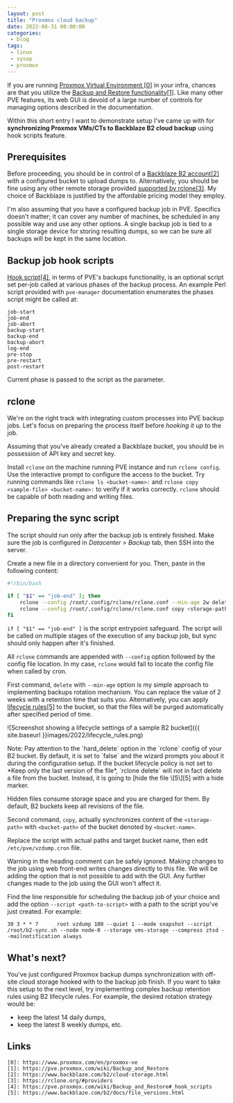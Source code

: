 ```yaml
---
layout: post
title: "Proxmox cloud backup"
date: 2022-08-31 00:00:00
categories:
 - blog
tags:
 - linux
 - sysop
 - proxmox
---
```


If you are running [Proxmox Virtual Environment \[0\]][0] in your infra, chances are that you utilize the [Backup and Restore functionality\[1\]][1]. Like many other PVE features, its web GUI is devoid of a large number of controls for managing options described in the documentation.

Within this short entry I want to demonstrate setup I've came up with for **synchronizing Proxmox VMs/CTs to Backblaze B2 cloud backup** using hook scripts feature.

<!--break-->

## Prerequisites

Before proceeding, you should be in control of a [Backblaze B2 account\[2\]][2] with a configured bucket to upload dumps to. Alternatively, you should be fine using any other remote storage provided [supported by rclone\[3\]][3]. My choice of Backblaze is justified by the affordable pricing model they employ.

I'm also assuming that you have a configured backup job in PVE. Specifics doesn't matter; it can cover any number of machines, be scheduled in any possible way and use any other options. A single backup job is tied to a single storage device for storing resulting dumps, so we can be sure all backups will be kept in the same location.

## Backup job hook scripts

[Hook script\[4\]][4], in terms of PVE's backups functionality, is an optional script set per-job called at various phases of the backup process. An example Perl script provided with `pve-manager` documentation enumerates the phases script might be called at:

```
job-start
job-end
job-abort
backup-start
backup-end
backup-abort
log-end
pre-stop
pre-restart
post-restart
```

Current phase is passed to the script as the parameter.

## rclone

We're on the right track with integrating custom processes into PVE backup jobs. Let's focus on preparing the process itself before *hooking it up* to the job.

Assuming that you've already created a Backblaze bucket, you should be in possession of API key and secret key.

Install `rclone` on the machine running PVE instance and run `rclone config`. Use the interactive prompt to configure the access to the bucket. Try running commands like `rclone ls <bucket-name>:` and `rclone copy <sample-file> <bucket-name>:` to verify if it works correctly. `rclone` should be capable of both reading and writing files.

## Preparing the sync script

The script should run only after the backup job is entirely finished. Make sure the job is configured in *Datacenter > Backup* tab, then SSH into the server.

Create a new file in a directory convenient for you. Then, paste in the following content:

```bash
#!/bin/bash

if [ "$1" == "job-end" ]; then
    rclone --config /root/.config/rclone/rclone.conf --min-age 2w delete <bucket-name>:<bucket-path>
    rclone --config /root/.config/rclone/rclone.conf copy <storage-path> <bucket-name>:<bucket-path>
fi
```

`if [ "$1" == "job-end" ]` is the script entrypoint safeguard. The script will be called on multiple stages of the execution of any backup job, but sync should only happen after it's finished.

All `rclone` commands are appended with `--config` option followed by the config file location. In my case, `rclone` would fail to locate the config file when called by cron.

First command, `delete` with `--min-age` option is my simple approach to implementing backups rotation mechanism. You can replace the value of 2 weeks with a retention time that suits you. Alternatively, you can apply [lifecycle rules\[5\]][5] to the bucket, so that the files will be purged automatically after specified period of time.

![Screenshot showing a lifecycle settings of a sample B2 bucket]({{ site.baseurl }}images/2022/lifecycle_rules.png)

<div class="note">
Note: Pay attention to the `hard_delete` option in the `rclone` config of your B2 bucket. By default, it is set to `false` and the wizard prompts you about it during the configuration setup. If the bucket lifecycle policy is not set to *Keep only the last version of the file*, `rclone delete` will not in fact delete a file from the bucket. Instead, it is going to [hide the file \[5\][5] with a hide marker.

Hidden files consume storage space and you are charged for them. By default, B2 buckets keep all revisions of the file.
</div>

Second command, `copy`, actually synchronizes content of the `<storage-path>` with `<bucket-path>` of the bucket denoted by `<bucket-name>`.

Replace the script with actual paths and target bucket name, then edit `/etc/pve/vzdump.cron` file.

Warning in the heading comment can be safely ignored. Making changes to the job using web front-end writes changes directly to this file. We will be adding the option that is not possible to add with the GUI. Any further changes made to the job using the GUI won't affect it.

Find the line responsible for scheduling the backup job of your choice and add the option `--script <path-to-script>` with a path to the script you've just created. For example:

```
30 3 * * 7      root vzdump 100 --quiet 1 --mode snapshot --script /root/b2-sync.sh --node node-0 --storage vms-storage --compress ztsd --mailnotification always
```

## What's next?

You've just configured Proxmox backup dumps synchronization with off-site cloud storage hooked with to the backup job finish. If you want to take this setup to the next level, try implementing complex backup retention rules using B2 lifecycle rules. For example, the desired rotation strategy would be:
- keep the latest 14 daily dumps,
- keep the latest 8 weekly dumps,
etc.

## Links
~~~
[0]: https://www.proxmox.com/en/proxmox-ve
[1]: https://pve.proxmox.com/wiki/Backup_and_Restore
[2]: https://www.backblaze.com/b2/cloud-storage.html
[3]: https://rclone.org/#providers
[4]: https://pve.proxmox.com/wiki/Backup_and_Restore#_hook_scripts
[5]: https://www.backblaze.com/b2/docs/file_versions.html
~~~

[0]: https://www.proxmox.com/en/proxmox-ve
[1]: https://pve.proxmox.com/wiki/Backup_and_Restore
[2]: https://www.backblaze.com/b2/cloud-storage.html
[3]: https://rclone.org/#providers
[4]: https://pve.proxmox.com/wiki/Backup_and_Restore#_hook_scripts
[5]: https://www.backblaze.com/b2/docs/file_versions.html